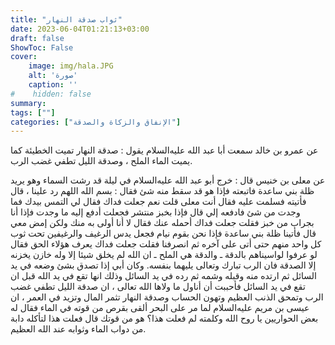 ```yaml
---
title: "ثواب صدقة النهار"
date: 2023-06-04T01:21:13+03:00
draft: false
ShowToc: False
cover:
    image: img/hala.JPG
    alt: 'صورة'
    caption: ''
#    hidden: false
summary: 
tags: [""]
categories: ["الإنفاق والزكاة والصدقة"]
---
```

عن عمرو بن خالد
سمعت أبا عبد الله عليه‌السلام يقول : صدقة النهار تميت الخطيئة كما يميت
الماء الملح ، وصدقة الليل تطفي غضب الرب.

عن معلى بن خنيس قال : خرج
أبو عبد الله عليه‌السلام في ليلة قد رشت السماء وهو يريد ظلة بني ساعدة فاتبعته
فإذا هو قد سقط منه شئ فقال : بسم الله اللهم رد علينا ، قال فأتيته
فسلمت عليه فقال أنت معلى قلت نعم جعلت فداك فقال لي التمس بيدك
فما وجدت من شئ فادفعه إلي قال فإذا بخبز منتشر فجعلت أدفع إليه
ما وجدت فإذا أنا بجراب من خبز فقلت جعلت فداك أحمله عنك
فقال لا أنا أولى به منك ولكن إمض معي قال فأتينا ظلة بني ساعدة
فإذا نحن بقوم نيام فجعل يدس الرغيف والرغيفين تحت ثوب كل واحد
منهم حتى أتى على آخره ثم انصرفنا فقلت جعلت فداك يعرف هؤلاء الحق
فقال لو عرفوا لواسيناهم بالدقة ـ والدقة هي الملح ـ ان الله لم يخلق شيئا
إلا وله خازن يخزنه إلا الصدقة فان الرب تبارك وتعالى يليهما بنفسه.
وكان أبي إذا تصدق بشئ وضعه في يد السائل ثم ارتده منه وقبله وشمه
ثم رده في يد السائل وذلك انها تقع في يد الله قبل ان تقع في يد السائل
فأحببت أن أناول ما ولاها الله تعالى ، ان صدقة الليل تطفي غضب الرب
وتمحق الذنب العظيم وتهون الحساب وصدقة النهار تثمر المال وتزيد في
العمر ، ان عيسى بن مريم عليه‌السلام لما مر على البحر ألقى بقرص من قوته
في الماء فقال له بعض الحواريين يا روح الله وكلمته لم فعلت هذا؟ هو
من قوتك قال فعلت هذا لتأكله دابة من دواب الماء وثوابه عند الله العظيم.

